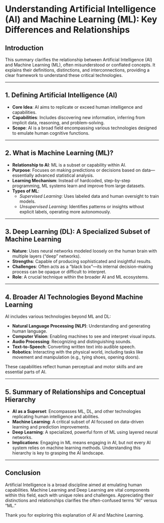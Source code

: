 # Understanding Artificial Intelligence (AI) and Machine Learning (ML): Key Differences and Relationships

## Introduction  
This summary clarifies the relationship between Artificial Intelligence (AI) and Machine Learning (ML), often misunderstood or conflated concepts. It explains their definitions, distinctions, and interconnections, providing a clear framework to understand these critical technologies.

---

## 1. Defining Artificial Intelligence (AI)  
- **Core Idea**: AI aims to replicate or exceed human intelligence and capabilities.  
- **Capabilities**: Includes discovering new information, inferring from implicit data, reasoning, and problem-solving.  
- **Scope**: AI is a broad field encompassing various technologies designed to emulate human cognitive functions.

---

## 2. What is Machine Learning (ML)?  
- **Relationship to AI**: ML is a subset or capability within AI.  
- **Purpose**: Focuses on making predictions or decisions based on data—essentially advanced statistical analysis.  
- **Learning Mechanism**: Instead of hardcoded, step-by-step programming, ML systems learn and improve from large datasets.  
- **Types of ML**:  
  - *Supervised Learning*: Uses labeled data and human oversight to train models.  
  - *Unsupervised Learning*: Identifies patterns or insights without explicit labels, operating more autonomously.

---

## 3. Deep Learning (DL): A Specialized Subset of Machine Learning  
- **Nature**: Uses neural networks modeled loosely on the human brain with multiple layers (“deep” networks).  
- **Strengths**: Capable of producing sophisticated and insightful results.  
- **Challenges**: Often acts as a “black box”—its internal decision-making process can be opaque or difficult to interpret.  
- **Role**: A crucial technique within the broader AI and ML ecosystems.

---

## 4. Broader AI Technologies Beyond Machine Learning  
AI includes various technologies beyond ML and DL:  
- **Natural Language Processing (NLP)**: Understanding and generating human language.  
- **Computer Vision**: Enabling machines to see and interpret visual inputs.  
- **Audio Processing**: Recognizing and distinguishing sounds.  
- **Text-to-Speech**: Converting written text into audible speech.  
- **Robotics**: Interacting with the physical world, including tasks like movement and manipulation (e.g., tying shoes, opening doors).

These capabilities reflect human perceptual and motor skills and are essential parts of AI.

---

## 5. Summary of Relationships and Conceptual Hierarchy  
- **AI as a Superset**: Encompasses ML, DL, and other technologies replicating human intelligence and abilities.  
- **Machine Learning**: A critical subset of AI focused on data-driven learning and prediction improvements.  
- **Deep Learning**: A specialized, powerful form of ML using layered neural networks.  
- **Implications**: Engaging in ML means engaging in AI, but not every AI system relies on machine learning methods. Understanding this hierarchy is key to grasping the AI landscape.

---

## Conclusion  
Artificial Intelligence is a broad discipline aimed at emulating human capabilities. Machine Learning and Deep Learning are vital components within this field, each with unique roles and challenges. Appreciating their distinctions and relationships clarifies the often-confused terms “AI” versus “ML.”

Thank you for exploring this explanation of AI and Machine Learning.